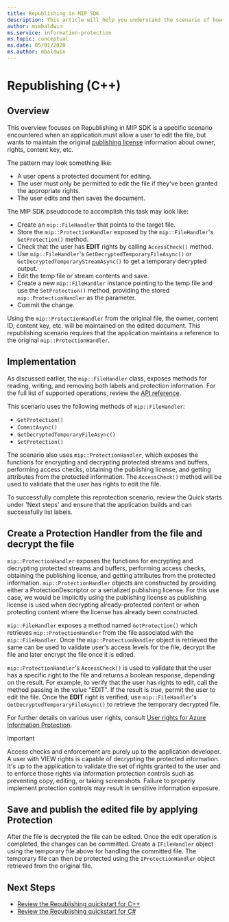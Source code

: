 ```yaml
---
title: Republishing in MIP SDK
description: This article will help you understand the scenario of how to re-use protection handler for republishing scenarios.
author: msmbaldwin
ms.service: information-protection
ms.topic: conceptual
ms.date: 05/01/2020
ms.author: mbaldwin
---
```


# Republishing (C++)

## Overview

This overview focuses on Republishing in MIP SDK is a specific scenario encountered when an application must allow a user to edit the file, but wants to maintain the original [publishing license](https://techcommunity.microsoft.com/t5/enterprise-mobility-security/licenses-and-certificates-and-how-ad-rms-protects-and-consumes/ba-p/247309) information about owner, rights, content key, etc.

The pattern may look something like:

- A user opens a protected document for editing.
- The user must only be permitted to edit the file if they've been granted the appropriate rights.
- The user edits and then saves the document.

The MIP SDK pseudocode to accomplish this task may look like:

- Create an `mip::FileHandler` that points to the target file.
- Store the `mip::ProtectionHandler` exposed by the `mip::FileHandler`'s `GetProtection()` method.
- Check that the user has **EDIT** rights by calling `AccessCheck()` method.
- Use `mip::FileHandler`'s `GetDecryptedTemporaryFileAsync()` or `GetDecryptedTemporaryStreamAsync()` to get a temporary decrypted output.
- Edit the temp file or stream contents and save.
- Create a new `mip::FileHandler` instance pointing to the temp file and use the `SetProtection()` method, providing the stored `mip::ProtectionHandler` as the parameter.
- Commit the change.

Using the `mip::ProtectionHandler` from the original file, the owner, content ID, content key, etc. will be maintained on the edited document. This republishing scenario requires that the application maintains a reference to the original `mip::ProtectionHandler`.

## Implementation

As discussed earlier, the `mip::FileHandler` class, exposes methods for reading, writing, and removing both labels and protection information. For the full list of supported operations, review the [API reference](./reference/class_mip_filehandler.md#summary).

This scenario uses the following methods of `mip::FileHandler`:

- `GetProtection()`
- `CommitAsync()`
- `GetDecryptedTemporaryFileAsync()`
- `SetProtection()`

The scenario also uses `mip::ProtectionHandler`, which exposes the functions for encrypting and decrypting protected streams and buffers, performing access checks, obtaining the publishing license, and getting attributes from the protected information. The `AccessCheck()` method will be used to validate that the user has rights to edit the file.

To successfully complete this reprotection scenario, review the Quick starts under 'Next steps' and ensure that the application builds and can successfully list labels.

## Create a Protection Handler from the file and decrypt the file

`mip::ProtectionHandler` exposes the functions for encrypting and decrypting protected streams and buffers, performing access checks, obtaining the publishing license, and getting attributes from the protected information. `mip::ProtectionHandler` objects are constructed by providing either a ProtectionDescriptor or a serialized publishing license. For this use case, we would be implicitly using the publishing license as publishing license is used when decrypting already-protected content or when protecting content where the license has already been constructed.

`mip::FileHandler` exposes a method named `GetProtection()` which retrieves `mip::ProtectionHandler` from the file associated with the `mip::FileHandler`. Once the `mip::ProtectionHandler` object is retrieved the same can be used to validate user's access levels for the file, decrypt the file and later encrypt the file once it is edited.

`mip::ProtectionHandler`'s `AccessCheck()` is used to validate that the user has a specific right to the file and returns a boolean response, depending on the result. For example, to verify that the user has rights to edit, call the method passing in the value "EDIT". If the result is *true*, permit the user to edit the file. Once the **EDIT** right is verified, use `mip::FileHandler`'s `GetDecryptedTemporaryFileAsync()` to retrieve the temporary decrypted file.

For further details on various user rights, consult [User rights for Azure Information Protection](/azure/information-protection/configure-usage-rights).

 > [!IMPORTANT]
 > Access checks and enforcement are purely up to the application developer. A user with VIEW rights is capable of decrypting the protected information. It's up to the application to validate the set of rights granted to the user and to enforce those rights via information protection controls such as preventing copy, editing, or taking screenshots. 
 > Failure to properly implement protection controls may result in sensitive information exposure.

## Save and publish the edited file by applying Protection

After the file is decrypted the file can be edited. Once the edit operation is completed, the changes can be committed. Create a `IFileHandler` object using the temporary file above for handling the committed file. The temporary file can then be protected using the `IProtectionHandler` object retrieved from the original file.

## Next Steps

- [Review the Republishing quickstart for C++](quick-file-republishing-cpp.md)
- [Review the Republishing quickstart for C#](quick-file-republishing-csharp.md)